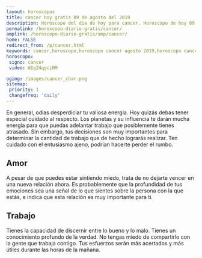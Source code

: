 ```yaml
---
layout: horoscopos
title: cancer hoy gratis 09 de agosto del 2019 
description: Horóscopo del dia de hoy para cancer. Horoscopo de hoy 09 de agosto del 2019. Las predicciones de amor, trabajo, vida personal gratis.
permalink: /horoscopo-diario-gratis/cancer/
amplink: /horoscopo-diario-gratis/amp/cancer/
home: FALSE
redirect_from: /p/cancer.html
keywords: cancer,horoscopo,horoscopo cancer agosto 2019,horoscopo cancer hoy,tarot cancer agosto 2019,horoscopo cancer,tarot cancer hoy,horoscopo de hoy,horoscopo diario,tarot del amor,horoscopo de hoy cancer,horoscopo diario del tarot, Horoscopo de hoy cancer 09 de agosto del 2019,horóscopo del día,signos zodiacales 2019, el horoscopo de hoy
horoscopo:
 signo: cancer
 video: WIgZ4qgciNM

ogimg: /images/cancer_char.png
sitemap:
 priority: 1
 changefreq: 'daily'
---
```



En general, odias desperdiciar tu valiosa energía. Hoy quizás debas tener especial cuidado al respecto. Los planetas y su influencia te darán mucha energía para que puedas adelantar trabajo que posiblemente tienes atrasado. Sin embargo, tus decisiones son muy importantes para determinar la cantidad de trabajo que de hecho lograrás realizar. Ten cuidado con el entusiasmo ajeno, podrían hacerte perder el rumbo.

## Amor

A pesar de que puedes estar sintiendo miedo, trata de no dejarte vencer en una nueva relación ahora. Es probablemente que la profundidad de tus emociones sea una señal de lo que sientes sobre la persona con la que estás, e indica que esta relación es muy importante para ti.

## Trabajo

Tienes la capacidad de discernir entre lo bueno y lo malo. Tienes un conocimiento profundo de la verdad. No tengas miedo de compartirlo con la gente que trabaja contigo. Tus esfuerzos serán más acertados y más útiles durante las horas de la mañana.